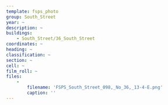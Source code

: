 ```yaml
---
template: fsps_photo
group: South_Street
year: ~
description: ~
buildings:
    - South_Street/36_South_Street
coordinates: ~
heading: ~
classification: ~
section: ~
cell: ~
film_roll: ~
files:
    -
        filename: 'FSPS_South_Street_098,_No_36,_13-4-E.png'
        caption: ''
---
```

